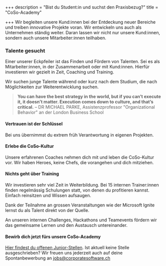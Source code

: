 +++
description = "Bist du Student:in und suchst den Praxisbezug?"
title = "CoSo-Academy"

+++
Wir begleiten unsere Kund:innen bei der Entdeckung neuer Bereiche und treiben innovative Projekte voran. Wir entwickeln uns auch als Unternehmen ständig weiter. Daran lassen wir nicht nur unsere Kund:innen, sondern auch unsere Mitarbeiter:innen teilhaben.

### Talente gesucht

Einer unserer Eckpfeiler ist das Finden und Fördern von Talenten. Sei es als Mitarbeiter:innen, in der Zusammenarbeit oder mit Kund:innen. Hierfür investieren wir gezielt in Zeit, Coaching und Training.

Wir suchen junge Talente während oder kurz nach dem Studium, die nach Möglichkeiten zur Weiterentwicklung suchen.

> **You can have the best strategy in the world, but if you can’t execute it, it doesn’t matter. Execution comes down to culture, and that’s critical.​** – DR MICHAEL PARKE​, Assistenzprofessor "Organizational Behavior" an der London Business School​

#### Vertrauen ist der Schlüssel

Bei uns übernimmst du extrem früh Verantwortung in eigenen Projekten.

#### Erlebe die CoSo-Kultur

Unsere erfahrenen Coaches nehmen dich mit und leben die CoSo-Kultur vor. Wir haben Heroes, keine Chefs, die vorangehen und dich mitziehen.

#### Nichts geht über Training

Wir investieren sehr viel Zeit in Weiterbildung. Bei 15 internen Trainer:innen finden regelmässig Schulungen statt, von denen du profitieren kannst. Einfach reinsitzen und Wissen aufsaugen.

Dank der Teilnahme an grossen Veranstaltungen wie der Microsoft Ignite lernst du als Talent direkt von der Quelle.

An unseren internen Challenges, Hackathons und Teamevents fördern wir das gemeinsame Lernen und den Austausch untereinander.

#### Bewirb dich jetzt fürs unsere CoSo-Academy

[Hier findest du offenen Junior-Stellen](/jobs "offene Stellen"). Ist aktuell keine Stelle ausgeschrieben? Wir freuen uns jederzeit auch auf deine Spontanbewerbung an [jobs@corporatesoftware.ch](mailto:jobs@corporatesoftware.ch "Spontanbewerbung")
